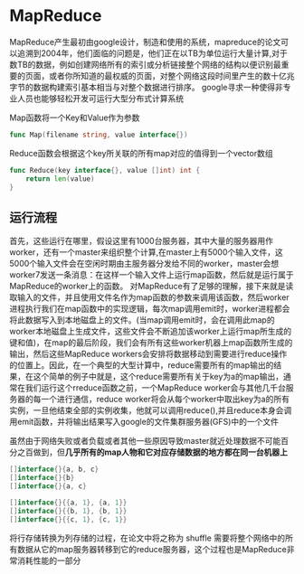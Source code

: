 # MapReduce

MapReduce产生最初由google设计，制造和使用的系统，mapreduce的论文可以追溯到2004年，他们面临的问题是，他们正在以TB为单位运行大量计算,对于数TB的数据，例如创建网络所有的索引或分析链接整个网络的结构以便识别最重要的页面，或者你所知道的最权威的页面，对整个网络这段时间里产生的数十亿兆字节的数据构建索引基本相当与对整个数据进行排序。
google寻求一种使得非专业人员也能够轻松开发可运行大型分布式计算系统

Map函数将一个Key和Value作为参数

``` go
func Map(filename string, value interface{})
```


Reduce函数会根据这个key所关联的所有map对应的值得到一个vector数组

``` go
func Reduce(key interface{}, value []int) int {
    return len(value)
}
```


## 运行流程
首先，这些运行在哪里，假设这里有1000台服务器，其中大量的服务器用作worker，还有一个master来组织整个计算,在master上有5000个输入文件，这5000个输入文件会在空闲时期由主服务器分发给不同的worker，master会想worker7发送一条消息：在这样一个输入文件上运行map函数，然后就是运行属于MapReduce的worker上的函数。
对MapReduce有了足够的理解，接下来就是读取输入的文件，并且使用文件名作为map函数的参数来调用该函数，然后worker进程执行我们在map函数中的实现逻辑，每次map调用emit时，worker进程都会将此数据写入到本地磁盘上的文件。(当map调用emit时，会在调用此map的worker本地磁盘上生成文件，这些文件会不断追加该worker上运行map所生成的键和值)，在map的最后阶段，我们会有所有这些worker机器上map函数所生成的输出，然后这些MapReduce workers会安排将数据移动到需要进行reduce操作的位置上。因此，在一个典型的大型计算中，reduce需要所有的map输出的结果，在这个简单的例子中就是，这个reduce需要所有关于key为a的map输出，通常在我们运行这个rreduce函数之前，一个MapReduce worker会与其他几千台服务器的每一个进行通信，reduce worker将会从每个worker中取出key为a的所有实例，一旦他结束全部的实例收集，他就可以调用reduce(),并且reduce本身会调用emit函数，并将输出结果写入google的文件集群服务器(GFS)中的一个文件

虽然由于网络失败或者负载或者其他一些原因导致master就近处理数据不可能百分之百做到，但**几乎所有的map人物和它对应存储数据的地方都在同一台机器上**

``` go
[]interface{}{a, b, c}
[]interface{}{b}
[]interface{}{a, c}

[]interface{}{{a, 1}, {a, 1}}
[]interface{}{{b, 1}, {b, 1}}
[]interface{}{{c, 1}, {c, 1}}
```

将行存储转换为列存储的过程，在论文中将之称为 shuffle
    需要将整个网络中的所有数据从它的map服务器转移到它的reduce服务器，这个过程也是MapReduce非常消耗性能的一部分 
